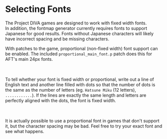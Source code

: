 Selecting Fonts
===============

The Project DIVA games are designed to work with fixed width fonts.  
In addition, the fontmap generator currently requires fonts to support Japanese for good results.
Fonts without Japanese characters will likely have incorrect spacing and be missing characters.

With patches to the game, proportional (non-fixed width) font support can be enabled.
The included `proportional_main_font.p` patch does this for AFT's main 24px fonts.

　

To tell whether your font is fixed width or proportional, write out a line of English text and another line filled with
dots so that the number of dots is the same as the number of letters (eg. `Hatsune Miku` (12 letters), `............`).
If the lines are exactly the same length and letters are perfectly aligned with the dots, the font is fixed width.

　

It is actually possible to use a proportional font in games that don't support it, but the character spacing may be bad.
Feel free to try your exact font and see what happens.